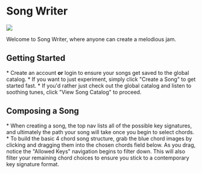 # Song Writer

<img src="https://travis-ci.org/walterdn/final-project.svg">

Welcome to Song Writer, where anyone can create a melodious jam.

<h2>Getting Started</h2>
* Create an account <strong>or</strong> login to ensure your songs get saved to the global catalog.
* If you want to just experiment, simply click "Create a Song" to get started fast.
* If you'd rather just check out the global catalog and listen to soothing tunes, click "View Song Catalog" to proceed.

<h2>Composing a Song</h2>
* When creating a song, the top nav lists all of the possible key signatures, and ultimately the path your song will take once you begin to select chords.
* To build the basic 4 chord song structure, grab the blue chord images by clicking and dragging them into the chosen chords field below. As you drag, notice the "Allowed Keys" navigation begins to filter down. This will also filter your remaining chord choices to ensure you stick to a contemporary key signature format.
